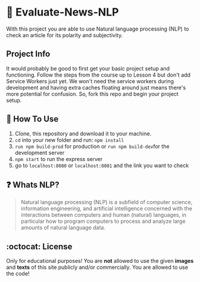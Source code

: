 # :newspaper: Evaluate-News-NLP 

With this project you are able to use Natural language processing (NLP) to check an article for its polarity and subjectivity.

##  Project Info

It would probably be good to first get your basic project setup and functioning. Follow the steps from the course up to Lesson 4 but don't add Service Workers just yet. We won't need the service workers during development and having extra caches floating around just means there's more potential for confusion. So, fork this repo and begin your project setup.


## :wrench: How To Use

1. Clone, this repository and download it to your machine.
2. `cd` into your new folder and run: `npm install`
3. `run npm build-prod` for production or `run npm build-dev`for the development server
4. `npm start` to run the express server
5. go to `localhost:8080` or `localhost:8081` and the link you want to check

## :question: Whats NLP?

> Natural language processing (NLP) is a subfield of computer science, information engineering, and artificial intelligence
concerned with the interactions between computers and human (natural) languages, in particular how to program computers to
process and analyze large amounts of natural language data.



## :octocat: License

Only for educational purposes! 
You are **not** allowed to use the given **images** and **texts** 
of this site publicly and/or commercially.
You are allowed to use the code!

